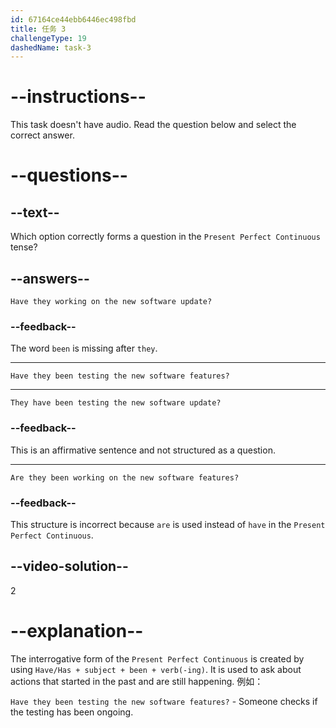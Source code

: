 ```yaml
---
id: 67164ce44ebb6446ec498fbd
title: 任务 3
challengeType: 19
dashedName: task-3
---
```


# --instructions--

This task doesn't have audio. Read the question below and select the correct answer.

# --questions--

## --text--

Which option correctly forms a question in the `Present Perfect Continuous` tense?

## --answers--

`Have they working on the new software update?`

### --feedback--

The word `been` is missing after `they`.

---

`Have they been testing the new software features?`

---

`They have been testing the new software update?`

### --feedback--

This is an affirmative sentence and not structured as a question.

---

`Are they been working on the new software features?`

### --feedback--

This structure is incorrect because `are` is used instead of `have` in the `Present Perfect Continuous`.

## --video-solution--

2

# --explanation--

The interrogative form of the `Present Perfect Continuous` is created by using `Have/Has + subject + been + verb(-ing)`. It is used to ask about actions that started in the past and are still happening. 例如：

`Have they been testing the new software features?` - Someone checks if the testing has been ongoing.
